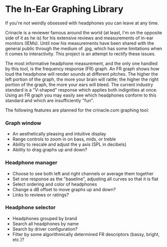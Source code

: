 # The In-Ear Graphing Library

If you're not weirdly obsessed with headphones you can leave at any time.

Crinacle is a reviewer famous around the world (at least, I'm on the
opposite side of it as he is) for his extensive reviews and measurements
of in-ear monitors (IEMs). Until now his measurements have been shared
with the general public through the medium of .jpg, which has some
limitations when it comes to interactivity. This project is an attempt
to rectify these issues.

The most informative headphone measurement, and the only one handled by
this tool, is the frequency response (FR) graph. An FR graph shows how
loud the headphone will render sounds at different pitches. The higher
the left portion of the graph, the more your brain will rattle; the
higher the right portion of the graph, the more your ears will bleed.
The current industry standard is a "V-shaped" response which applies
both indignities at once. Using an FR graph you may easily see which
headphones conform to this standard and which are insufficiently "fun".

The following features are planned for the crinacle.com graphing tool:

### Graph window

* An aesthetically pleasing and intuitive display
* Range controls to zoom in on bass, mids, or treble
* Ability to rescale and adjust the y axis (SPL in decibels)
* Ability to drag graphs up and down?

### Headphone manager

* Choose to see both left and right channels or average them together
* Set one response as the "baseline", adjusting all curves so that it is flat
* Select ordering and color of headphones
* Change a dB offset to move graphs up and down?
* Links to reviews or ratings?

### Headphone selector

* Headphones grouped by brand
* Search all headphones by name
* Search by driver configuration?
* Filter by some algorithmically determined FR descriptors (bassy, bright, etc.)?
